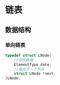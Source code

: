 # 链表
## 数据结构
### 单向链表
``` c
typedef struct LNode{
    //存放数据
    ElementType date;
    //指向下一个节点
    struct LNode *next;
}LNode;
```


